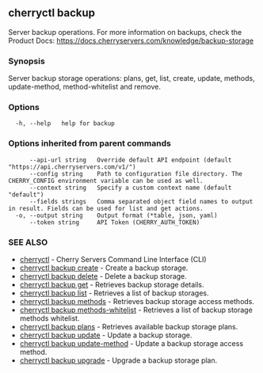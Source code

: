 ## cherryctl backup

Server backup operations. For more information on backups, check the Product Docs: https://docs.cherryservers.com/knowledge/backup-storage

### Synopsis

Server backup storage operations: plans, get, list, create, update, methods, update-method, method-whitelist and remove.

### Options

```
  -h, --help   help for backup
```

### Options inherited from parent commands

```
      --api-url string   Override default API endpoint (default "https://api.cherryservers.com/v1/")
      --config string    Path to configuration file directory. The CHERRY_CONFIG environment variable can be used as well.
      --context string   Specify a custom context name (default "default")
      --fields strings   Comma separated object field names to output in result. Fields can be used for list and get actions.
  -o, --output string    Output format (*table, json, yaml)
      --token string     API Token (CHERRY_AUTH_TOKEN)
```

### SEE ALSO

* [cherryctl](cherryctl.md)	 - Cherry Servers Command Line Interface (CLI)
* [cherryctl backup create](cherryctl_backup_create.md)	 - Create a backup storage.
* [cherryctl backup delete](cherryctl_backup_delete.md)	 - Delete a backup storage.
* [cherryctl backup get](cherryctl_backup_get.md)	 - Retrieves backup storage details.
* [cherryctl backup list](cherryctl_backup_list.md)	 - Retrieves a list of backup storages.
* [cherryctl backup methods](cherryctl_backup_methods.md)	 - Retrieves backup storage access methods.
* [cherryctl backup methods-whitelist](cherryctl_backup_methods-whitelist.md)	 - Retrieves a list of backup storage methods whitelist.
* [cherryctl backup plans](cherryctl_backup_plans.md)	 - Retrieves available backup storage plans.
* [cherryctl backup update](cherryctl_backup_update.md)	 - Update a backup storage.
* [cherryctl backup update-method](cherryctl_backup_update-method.md)	 - Update a backup storage access method.
* [cherryctl backup upgrade](cherryctl_backup_upgrade.md)	 - Upgrade a backup storage plan.

